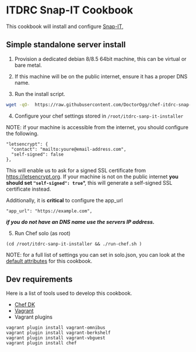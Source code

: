 # ITDRC Snap-IT Cookbook
This cookbook will install and configure [Snap-IT](https://snipe-it.readme.io/docs),

## Simple standalone server install

1. Provision a dedicated debian 8/8.5 64bit machine, this can be virtual or bare metal.

2. If this machine will be on the public internet, ensure it has a proper DNS name.

3. Run the install script.
```bash
wget -qO-  https://raw.githubusercontent.com/DoctorOgg/chef-itdrc-snap-it/master/chef-solo-install/install.sh  | sudo bash
```

4. Configure your chef settings stored in ```/root/itdrc-sanp-it-installer```

 NOTE: if your machine is accessible from the internet, you should configure the following.

 ```
 "letsencrypt": {
   "contact": "mailto:youre@email-address.com",
   "self-signed": false
 },
 ```
 This will enable us to ask for a signed SSL certificate from https://letsencrypt.org. If your machine is not on the public internet **you should set ```"self-signed": true```***, this will generate a self-signed SSL certificate instead.

 Additionally, it is **critical** to configure the app_url
 ```
 "app_url": "https://example.com",
 ```
 ***if you do not have an DNS name use the servers IP address.***

5. Run Chef solo (as root)
```
(cd /root/itdrc-sanp-it-installer && ./run-chef.sh )
```
 NOTE: for a full list of settings you can set in solo.json, you can look at the [default attributes](attributes/default.rb) for this cookbook.



## Dev requirements
Here is a list of tools used to develop this cookbook.

* [Chef DK](https://downloads.chef.io/chefdk)
* [Vagrant](ttps://www.vagrantup.com)
* Vagrant plugins
```
vagrant plugin install vagrant-omnibus
vagrant plugin install vagrant-berkshelf
vagrant plugin install vagrant-vbguest
vagrant plugin install chef
```
